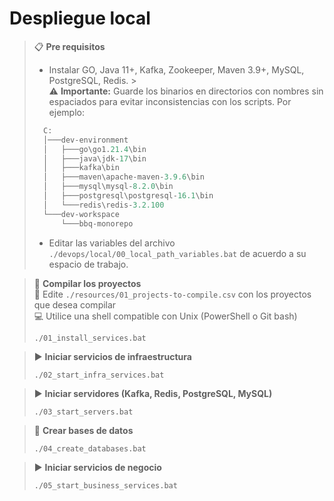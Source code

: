 # Despliegue local
> 📋 **Pre requisitos**
> - Instalar GO, Java 11+, Kafka, Zookeeper, Maven 3.9+, MySQL, PostgreSQL, Redis.
    > <br>⚠️ **Importante:** Guarde los binarios en directorios con nombres sin espaciados para evitar inconsistencias con los scripts. Por ejemplo:
> ```javascript
>   C:
>   │───dev-environment
>   │   ├───go\go1.21.4\bin
>   │   ├───java\jdk-17\bin
>   │   ├───kafka\bin
>   │   ├───maven\apache-maven-3.9.6\bin
>   │   ├───mysql\mysql-8.2.0\bin
>   │   ├───postgresql\postgresql-16.1\bin
>   │   └───redis\redis-3.2.100
>   └───dev-workspace
>       └───bbq-monorepo
> ```
> - Editar las variables del archivo `./devops/local/00_local_path_variables.bat` de acuerdo a su espacio de trabajo.

> 🔨 **Compilar los proyectos**
<br>📄 Edite `./resources/01_projects-to-compile.csv` con los proyectos que desea compilar
<br>💻 Utilice una shell compatible con Unix (PowerShell o Git bash)
> ```shell script 
> ./01_install_services.bat
> ```

> ▶️ **Iniciar servicios de infraestructura**
> ```shell script 
> ./02_start_infra_services.bat
> ```

> ▶️ **Iniciar servidores (Kafka, Redis, PostgreSQL, MySQL)**
> ```shell script 
> ./03_start_servers.bat
> ```

> 🔧 **Crear bases de datos**
> ```shell script 
> ./04_create_databases.bat
> ```

> ▶️ **Iniciar servicios de negocio**
> ```shell script 
> ./05_start_business_services.bat
> ```
